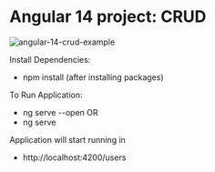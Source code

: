 # Angular 14 project: CRUD

![angular-14-crud-example](angular-14-crud-example.png)

Install Dependencies:

- npm install (after installing packages)

To Run Application:

- ng serve --open OR
- ng serve

Application will start running in

- http://localhost:4200/users
